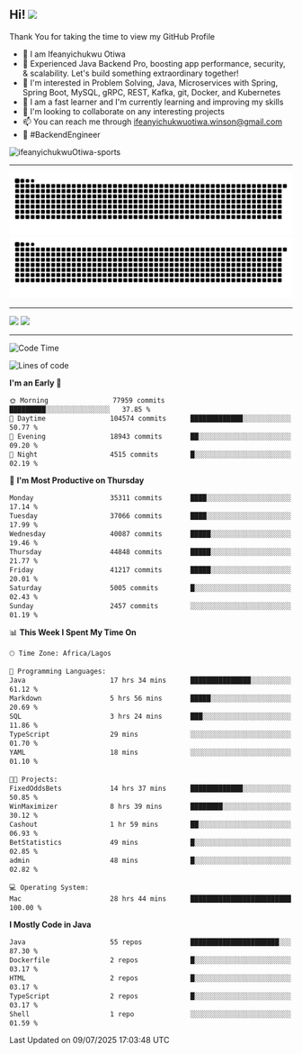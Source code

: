 <!-- BLOG-POST-LIST:START --><!-- BLOG-POST-LIST:END -->

## Hi! <img src="https://media.giphy.com/media/hvRJCLFzcasrR4ia7z/giphy.gif" width="4%"> 

Thank You for taking the time to view my GitHub Profile

- 👋 I am Ifeanyichukwu Otiwa
- 🚀 Experienced Java Backend Pro, boosting app performance, security, & scalability. Let's build something extraordinary together!
- 👀 I'm interested in Problem Solving, Java, Microservices with Spring, Spring Boot, MySQL, gRPC, REST, Kafka, git, Docker, and Kubernetes
- 🌱 I am a fast learner and I'm currently learning and improving my skills
- 💞️ I'm looking to collaborate on any interesting projects
- 📫 You can reach me through ifeanyichukwuotiwa.winson@gmail.com
- 🚀 #BackendEngineer

<p align="left" marginTop="10px"> <img src="https://komarev.com/ghpvc/?username=ifeanyichukwuOtiwa-sports&label=Profile%20views&color=0e75b6&style=for-the-badge" alt="ifeanyichukwuOtiwa-sports" /> </p>

***

<!--🐍📈SNAKEGRAPH / 🌐WEBSITE: https://github.com/Platane/snk -->
![github contribution grid snake animation](https://raw.githubusercontent.com/ifeanyichukwuOtiwa-sports/ifeanyichukwuOtiwa-sports/output/github-contribution-grid-snake-dark.svg#gh-dark-mode-only)![github contribution grid snake animation](https://raw.githubusercontent.com/ifeanyichukwuOtiwa-sports/ifeanyichukwuOtiwa-sports/output/github-contribution-grid-snake.svg#gh-light-mode-only)

***

<p float="left">
  <img float="left" src="https://github-readme-stats.vercel.app/api?username=ifeanyichukwuOtiwa-sports&count_private=true&include_all_commits=true&theme=react&show_icons=true" />
  <img float="right" src="https://github-readme-stats.vercel.app/api/top-langs/?username=ifeanyichukwuOtiwa-sports&layout=compact&show_icons=true&theme=react" /> 
</p>

***



<!--START_SECTION:waka-->
![Code Time](http://img.shields.io/badge/Code%20Time-3%2C937%20hrs%2044%20mins-blue)

![Lines of code](https://img.shields.io/badge/From%20Hello%20World%20I%27ve%20Written-56.5%20million%20lines%20of%20code-blue)

**I'm an Early 🐤** 

```text
🌞 Morning                77959 commits       █████████░░░░░░░░░░░░░░░░   37.85 % 
🌆 Daytime                104574 commits      █████████████░░░░░░░░░░░░   50.77 % 
🌃 Evening                18943 commits       ██░░░░░░░░░░░░░░░░░░░░░░░   09.20 % 
🌙 Night                  4515 commits        █░░░░░░░░░░░░░░░░░░░░░░░░   02.19 % 
```
📅 **I'm Most Productive on Thursday** 

```text
Monday                   35311 commits       ████░░░░░░░░░░░░░░░░░░░░░   17.14 % 
Tuesday                  37066 commits       ████░░░░░░░░░░░░░░░░░░░░░   17.99 % 
Wednesday                40087 commits       █████░░░░░░░░░░░░░░░░░░░░   19.46 % 
Thursday                 44848 commits       █████░░░░░░░░░░░░░░░░░░░░   21.77 % 
Friday                   41217 commits       █████░░░░░░░░░░░░░░░░░░░░   20.01 % 
Saturday                 5005 commits        █░░░░░░░░░░░░░░░░░░░░░░░░   02.43 % 
Sunday                   2457 commits        ░░░░░░░░░░░░░░░░░░░░░░░░░   01.19 % 
```


📊 **This Week I Spent My Time On** 

```text
🕑︎ Time Zone: Africa/Lagos

💬 Programming Languages: 
Java                     17 hrs 34 mins      ███████████████░░░░░░░░░░   61.12 % 
Markdown                 5 hrs 56 mins       █████░░░░░░░░░░░░░░░░░░░░   20.69 % 
SQL                      3 hrs 24 mins       ███░░░░░░░░░░░░░░░░░░░░░░   11.86 % 
TypeScript               29 mins             ░░░░░░░░░░░░░░░░░░░░░░░░░   01.70 % 
YAML                     18 mins             ░░░░░░░░░░░░░░░░░░░░░░░░░   01.10 % 

🐱‍💻 Projects: 
FixedOddsBets            14 hrs 37 mins      █████████████░░░░░░░░░░░░   50.85 % 
WinMaximizer             8 hrs 39 mins       ████████░░░░░░░░░░░░░░░░░   30.12 % 
Cashout                  1 hr 59 mins        ██░░░░░░░░░░░░░░░░░░░░░░░   06.93 % 
BetStatistics            49 mins             █░░░░░░░░░░░░░░░░░░░░░░░░   02.85 % 
admin                    48 mins             █░░░░░░░░░░░░░░░░░░░░░░░░   02.82 % 

💻 Operating System: 
Mac                      28 hrs 44 mins      █████████████████████████   100.00 % 
```

**I Mostly Code in Java** 

```text
Java                     55 repos            ██████████████████████░░░   87.30 % 
Dockerfile               2 repos             █░░░░░░░░░░░░░░░░░░░░░░░░   03.17 % 
HTML                     2 repos             █░░░░░░░░░░░░░░░░░░░░░░░░   03.17 % 
TypeScript               2 repos             █░░░░░░░░░░░░░░░░░░░░░░░░   03.17 % 
Shell                    1 repo              ░░░░░░░░░░░░░░░░░░░░░░░░░   01.59 % 
```




 Last Updated on 09/07/2025 17:03:48 UTC
<!--END_SECTION:waka-->

<!--
<p align="center">
![trophy](https://github-profile-trophy.vercel.app/?username=ifeanyichukwuOtiwa-sports&theme=onedark) (https://github.com/ryo-ma/github-profile-trophy)
</p>
-->

<!---
ifeanyi-otiwa/ifeanyi-otiwa is a ✨ special ✨ repository because its `README.md` (this file) appears on your GitHub profile.
You can click the Preview link to take a look at your changes.
--->
